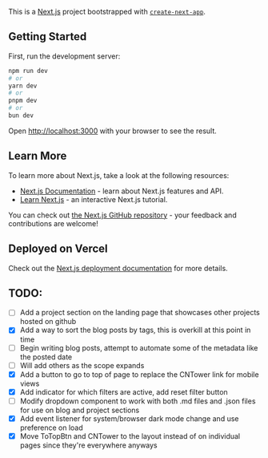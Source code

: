 This is a [Next.js](https://nextjs.org/) project bootstrapped with [`create-next-app`](https://github.com/vercel/next.js/tree/canary/packages/create-next-app).

## Getting Started

First, run the development server:

```bash
npm run dev
# or
yarn dev
# or
pnpm dev
# or
bun dev
```

Open [http://localhost:3000](http://localhost:3000) with your browser to see the result.

## Learn More

To learn more about Next.js, take a look at the following resources:

- [Next.js Documentation](https://nextjs.org/docs) - learn about Next.js features and API.
- [Learn Next.js](https://nextjs.org/learn) - an interactive Next.js tutorial.

You can check out [the Next.js GitHub repository](https://github.com/vercel/next.js/) - your feedback and contributions are welcome!

## Deployed on Vercel

Check out the [Next.js deployment documentation](https://nextjs.org/docs/deployment) for more details.

## TODO:

- [ ] Add a project section on the landing page that showcases other projects hosted on github
- [x] Add a way to sort the blog posts by tags, this is overkill at this point in time
- [ ] Begin writing blog posts, attempt to automate some of the metadata like the posted date
- [ ] Will add others as the scope expands
- [x] Add a button to go to top of page to replace the CNTower link for mobile views
- [x] Add indicator for which filters are active, add reset filter button
- [ ] Modify dropdown component to work with both .md files and .json files for use on blog and project sections
- [x] Add event listener for system/browser dark mode change and use preference on load
- [x] Move ToTopBtn and CNTower to the layout instead of on individual pages since they're everywhere anyways
